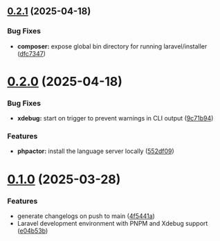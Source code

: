 ## [0.2.1](https://github.com/99linesofcode/devshell-php/compare/v0.2.0...v0.2.1) (2025-04-18)


### Bug Fixes

* **composer:** expose global bin directory for running laravel/installer ([dfc7347](https://github.com/99linesofcode/devshell-php/commit/dfc73476c64b025c27b46c57949efd9539f8f58a))



# [0.2.0](https://github.com/99linesofcode/devshell-php/compare/v0.1.0...v0.2.0) (2025-04-18)


### Bug Fixes

* **xdebug:** start on trigger to prevent warnings in CLI output ([9c71b94](https://github.com/99linesofcode/devshell-php/commit/9c71b944ba58464df989a0ff90e6d1d1ed4fecc0))


### Features

* **phpactor:** install the language server locally ([552df09](https://github.com/99linesofcode/devshell-php/commit/552df0910c27a7e709177984666feabcd02db83c))



# [0.1.0](https://github.com/99linesofcode/devshell-php/compare/e04b53bcf6d56350c9c26c19015afa575f99863d...v0.1.0) (2025-03-28)


### Features

* generate changelogs on push to main ([4f5441a](https://github.com/99linesofcode/devshell-php/commit/4f5441acff1d0cf73682d026df3503e43a613924))
* Laravel development environment with PNPM and Xdebug support ([e04b53b](https://github.com/99linesofcode/devshell-php/commit/e04b53bcf6d56350c9c26c19015afa575f99863d))



